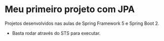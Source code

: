# Meu primeiro projeto com JPA
Projetos desenvolvidos nas aulas de Spring Framework 5 e Spring Boot 2.

- Basta rodar através do STS para executar.
